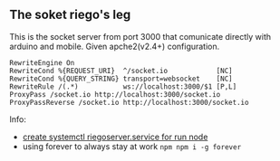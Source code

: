 ## The soket riego's leg

This is the socket server from port 3000 that comunicate directly with arduino and mobile.
Given apche2(v2.4+) configuration.
```
RewriteEngine On
RewriteCond %{REQUEST_URI}  ^/socket.io            [NC]
RewriteCond %{QUERY_STRING} transport=websocket    [NC]
RewriteRule /(.*)           ws://localhost:3000/$1 [P,L]
ProxyPass /socket.io http://localhost:3000/socket.io
ProxyPassReverse /socket.io http://localhost:3000/socket.io
```




Info:
 - [create systemctl riegoserver.service for run node](https://nodesource.com/blog/running-your-node-js-app-with-systemd-part-1/)
 - using forever to always stay at work ```npm npm i -g forever```